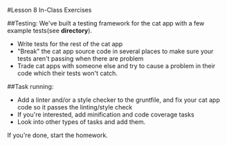 #Lesson 8 In-Class Exercises

##Testing:
We've built a testing framework for the cat app with a few example tests(see __directory__).
- Write tests for the rest of the cat app
- "Break" the cat app source code in several places to make sure your tests aren't passing when there are problem
- Trade cat apps with someone else and try to cause a problem in their code which their tests won't catch.

##Task running:
- Add a linter and/or a style checker to the gruntfile, and fix your cat app code so it passes the linting/style check
- If you're interested, add minification and code coverage tasks
- Look into other types of tasks and add them.

If you're done, start the homework.
